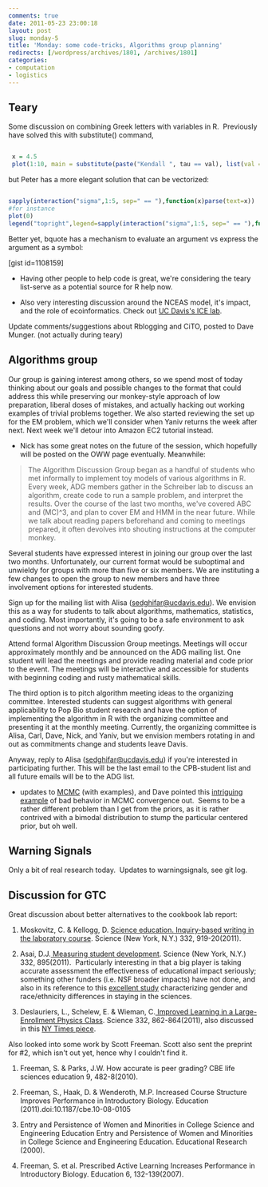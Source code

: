 ```yaml
---
comments: true
date: 2011-05-23 23:00:18
layout: post
slug: monday-5
title: 'Monday: some code-tricks, Algorithms group planning'
redirects: [/wordpress/archives/1801, /archives/1801]
categories:
- computation
- logistics
---
```


## Teary


Some discussion on combining Greek letters with variables in R.  Previously have solved this with substitute() command,


```r

 x = 4.5
 plot(1:10, main = substitute(paste("Kendall ", tau == val), list(val = x[1])))

```


but Peter has a more elegant solution that can be vectorized:


```r

sapply(interaction("sigma",1:5, sep=" == "),function(x)parse(text=x))
#for instance
plot(0)
legend("topright",legend=sapply(interaction("sigma",1:5, sep=" == "),function(x)parse(text=x)),lty=2)

```


Better yet, bquote has a mechanism to evaluate an argument vs express the argument as a symbol:  

[gist id=1108159]








	
  * Having other people to help code is great, we're considering the teary list-serve as a potential source for R help now.

	
  * Also very interesting discussion around the NCEAS model, it's impact, and the role of ecoinformatics. Check out [UC Davis's ICE lab](http://ice.ucdavis.edu/).


Update comments/suggestions about Rblogging and CiTO, posted to Dave Munger. (not actually during teary)


## Algorithms group


Our group is gaining interest among others, so we spend most of today thinking about our goals and possible changes to the format that could address this while preserving our monkey-style approach of low preparation, liberal doses of mistakes, and actually hacking out working examples of trivial problems together. We also started reviewing the set up for the EM problem, which we'll consider when Yaniv returns the week after next. Next week we'll detour into Amazon EC2 tutorial instead.



	
  * Nick has some great notes on the future of the session, which hopefully will be posted on the OWW page eventually. Meanwhile:




> The Algorithm Discussion Group began as a handful of students who met informally to implement toy models of various algorithms in R. Every week, ADG members gather in the Schreiber lab to discuss an algorithm, create code to run a sample problem, and interpret the results. Over the course of the last two months, we've covered ABC and (MC)^3, and plan to cover EM and HMM in the near future. While we talk about reading papers beforehand and coming to meetings prepared, it often devolves into shouting instructions at the computer monkey.

Several students have expressed interest in joining our group over the last two months. Unfortunately, our current format would be suboptimal and unwieldy for groups with more than five or six members. We are instituting a few changes to open the group to new members and have three involvement options for interested students.

Sign up for the mailing list with Alisa ([sedghifar@ucdavis.edu](mailto:sedghifar@ucdavis.edu)). We envision this as a way for students to talk about algorithms, mathematics, statistics, and coding. Most importantly, it's going to be a safe environment to ask questions and not worry about sounding goofy.

Attend formal Algorithm Discussion Group meetings. Meetings will occur approximately monthly and be announced on the ADG mailing list. One student will lead the meetings and provide reading material and code prior to the event. The meetings will be interactive and accessible for students with beginning coding and rusty mathematical skills.

The third option is to pitch algorithm meeting ideas to the organizing committee. Interested students can suggest algorithms with general applicability to Pop Bio student research and have the option of implementing the algorithm in R with the organizing committee and presenting it at the monthly meeting. Currently, the organizing committee is Alisa, Carl, Dave, Nick, and Yaniv, but we envision members rotating in and out as commitments change and students leave Davis.

Anyway, reply to Alisa ([sedghifar@ucdavis.edu](mailto:sedghifar@ucdavis.edu)) if you're interested in participating further. This will be the last email to the CPB-student list and all future emails will be to the ADG list.





	
  * updates to [MCMC](http://www.carlboettiger.info/archives/1736) (with examples), and Dave pointed this [intriguing example](http://cscs.umich.edu/~crshalizi/weblog/606.html) of bad behavior in MCMC convergence out.  Seems to be a rather different problem than I get from the priors, as it is rather contrived with a bimodal distribution to stump the particular centered prior, but oh well.




## Warning Signals


Only a bit of real research today.  Updates to warningsignals, see git log.


## Discussion for GTC


Great discussion about better alternatives to the cookbook lab report:
1. Moskovitz, C. & Kellogg, D. [Science education. Inquiry-based writing in the laboratory course](http://dx.doi.org/10.1126/science.1200353). Science (New York, N.Y.) 332, 919-20(2011).

2. Asai, D.J.[ Measuring student development](http://dx.doi.org/10.1126/science.1207680). Science (New York, N.Y.) 332, 895(2011).  Particularly interesting in that a big player is taking accurate assessment the effectiveness of educational impact seriously; something other funders (i.e. NSF broader impacts) have not done, and also in its reference to this [excellent study](http://nces.ed.gov/pubsearch/pubsinfo.asp?pubid=2000601) characterizing gender and race/ethnicity differences in staying in the sciences.

3. Deslauriers, L., Schelew, E. & Wieman, C.[ Improved Learning in a Large-Enrollment Physics Class](http://dx.doi.org/10.1126/science.1201783). Science 332, 862-864(2011), also discussed in this [NY Times piece](http://www.nytimes.com/2011/05/13/science/13teach.html?_r=2).

Also looked into some work by Scott Freeman. Scott also sent the preprint for #2, which isn't out yet, hence why I couldn't find it.



	
  1. Freeman, S. & Parks, J.W. How accurate is peer grading? CBE life sciences education 9, 482-8(2010).

	
  2. Freeman, S., Haak, D. & Wenderoth, M.P. Increased Course Structure Improves Performance in Introductory Biology. Education (2011).doi:10.1187/cbe.10-08-0105

	
  3. Entry and Persistence of Women and Minorities in College Science and Engineering Education Entry and Persistence of Women and Minorities in College Science and Engineering Education. Educational Research (2000).

	
  4. Freeman, S. et al. Prescribed Active Learning Increases Performance in Introductory Biology. Education 6, 132-139(2007).


